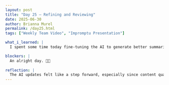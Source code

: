 ```yaml
---
layout: post
title: "Day 25 – Refining and Reviewing"
date: 2025-06-30
author: Brianna Murel
permalink: /day25.html
tags: ["Weekly Team Video", "Impromptu Presentation"]

what_i_learned: |
  I spent some time today fine-tuning the AI to generate better summaries—just tightening up the prompts and testing how the responses aligned with our intended tone and depth. It’s definitely getting more consistent now, which helps when we’re pulling summaries for different parts of the site. Our group also met with a library team to get feedback on our research process and sources. The goal was to make sure we’re being as objective as possible and not unintentionally introducing bias into the material we present. That conversation helped us think more critically about how we’re framing information, especially since this project centers on real histories and communities.

blockers: |
  An alright day. 💃🏽
  
reflection: |
  The AI updates felt like a step forward, especially since content quality is key for our site. I appreciated getting insight from the librarian who gave us some good tips on source credibility and even helped us brainstorm ways to present material with more transparency. It’s easy to get caught up in building features, but moments like this remind me that our storytelling and research have to be just as solid. We also started practicing for our Thursday presentation, and it’s starting to feel more real. Still a little nervous, but I think we’ll be ready.
---
```


